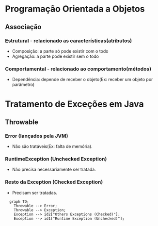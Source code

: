 # Programação Orientada a Objetos
## Associação
### Estrutural - relacionado as características(atributos)
- Composição: a parte só pode existir com o todo
- Agregação: a parte pode existir sem o todo
### Comportamental - relacionado ao comportamento(métodos)
- Dependência: depende de receber o objeto(Ex: receber um objeto por parâmetro)

# Tratamento de Exceções em Java
## Throwable
### Error (lançados pela JVM)
-  Não são tratáveis(Ex: falta de memória).
### RuntimeException (Unchecked Exception)
- Não precisa necessariamente ser tratada.
### Resto da Exception (Checked Exception)
- Precisam ser tratadas.
```mermaid
  graph TD;
    Throwable --> Error;
    Throwable --> Exception;
    Exception --> id2["Others Exceptions (Checked)"];
    Exception --> id1["Runtime Exception (Unchecked)"];
```
